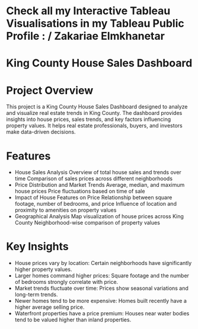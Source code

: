 # Check all my Interactive Tableau Visualisations in my Tableau Public Profile : / Zakariae Elmkhanetar
# King County House Sales Dashboard
# Project Overview
This project is a King County House Sales Dashboard designed to analyze and visualize real estate trends in King County. The dashboard provides insights into house prices, sales trends, and key factors influencing property values. It helps real estate professionals, buyers, and investors make data-driven decisions.
# Features
- House Sales Analysis
Overview of total house sales and trends over time
Comparison of sales prices across different neighborhoods
- Price Distribution and Market Trends
Average, median, and maximum house prices
Price fluctuations based on time of sale
- Impact of House Features on Price
Relationship between square footage, number of bedrooms, and price
Influence of location and proximity to amenities on property values
- Geographical Analysis
Map visualization of house prices across King County
Neighborhood-wise comparison of property values
# Key Insights
- House prices vary by location: Certain neighborhoods have significantly higher property values.
- Larger homes command higher prices: Square footage and the number of bedrooms strongly correlate with price.
- Market trends fluctuate over time: Prices show seasonal variations and long-term trends.
- Newer homes tend to be more expensive: Homes built recently have a higher average selling price.
- Waterfront properties have a price premium: Houses near water bodies tend to be valued higher than inland properties.

